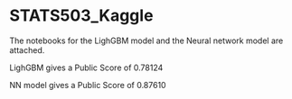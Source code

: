 # STATS503_Kaggle


The notebooks for the LighGBM model and the Neural network model are attached. 

LighGBM gives a Public Score of 0.78124

NN model gives a Public Score of 0.87610
